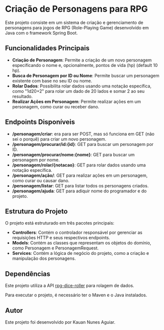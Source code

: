 # Criação de Personagens para RPG

Este projeto consiste em um sistema de criação e gerenciamento de personagens para jogos de RPG (Role-Playing Game) desenvolvido em Java com o framework Spring Boot.

## Funcionalidades Principais

- **Criação de Personagem**: Permite a criação de um novo personagem especificando o nome e, opcionalmente, pontos de vida (hp) (default 10 hp).
- **Busca de Personagem por ID ou Nome**: Permite buscar um personagem existente com base no seu ID ou nome.
- **Rolar Dados**: Possibilita rolar dados usando uma notação específica, como "1d20+2" para rolar um dado de 20 lados e somar 2 ao seu resultado.
- **Realizar Ações em Personagem**: Permite realizar ações em um personagem, como curar ou receber dano.

## Endpoints Disponíveis

- **/personagem/criar**: era para ser POST, mas só funciona em GET (não sei o porquê) para criar um novo personagem.
- **/personagem/procurar/id:{id}**: GET para buscar um personagem por ID.
- **/personagem/procurar/nome:{nome}**: GET para buscar um personagem por nome.
- **/personagem/rolar/{notacao}**: GET para rolar dados usando uma notação específica.
- **/personagem/ação/**: GET para realizar ações em um personagem, como curar ou causar dano.
- **/personagem/listar**: GET para listar todos os personagens criados.
- **/personagem/ajuda**: GET para adiquir nome do programador e do projeto.

## Estrutura do Projeto

O projeto está estruturado em três pacotes principais:

- **Controllers**: Contém o controlador responsável por gerenciar as requisições HTTP e seus respectivos endpoints.
- **Models**: Contém as classes que representam os objetos do domínio, como Personagem e PersonagemRequest.
- **Services**: Contém a lógica de negócio do projeto, como a criação e manipulação dos personagens.

## Dependências

Este projeto utiliza a API [rpg-dice-roller](https://github.com/djpeacher/rpg-dice-roller-api) para rolagem de dados.

Para executar o projeto, é necessário ter o Maven e o Java instalados.

## Autor
Este projeto foi desenvolvido por Kauan Nunes Aguiar.
